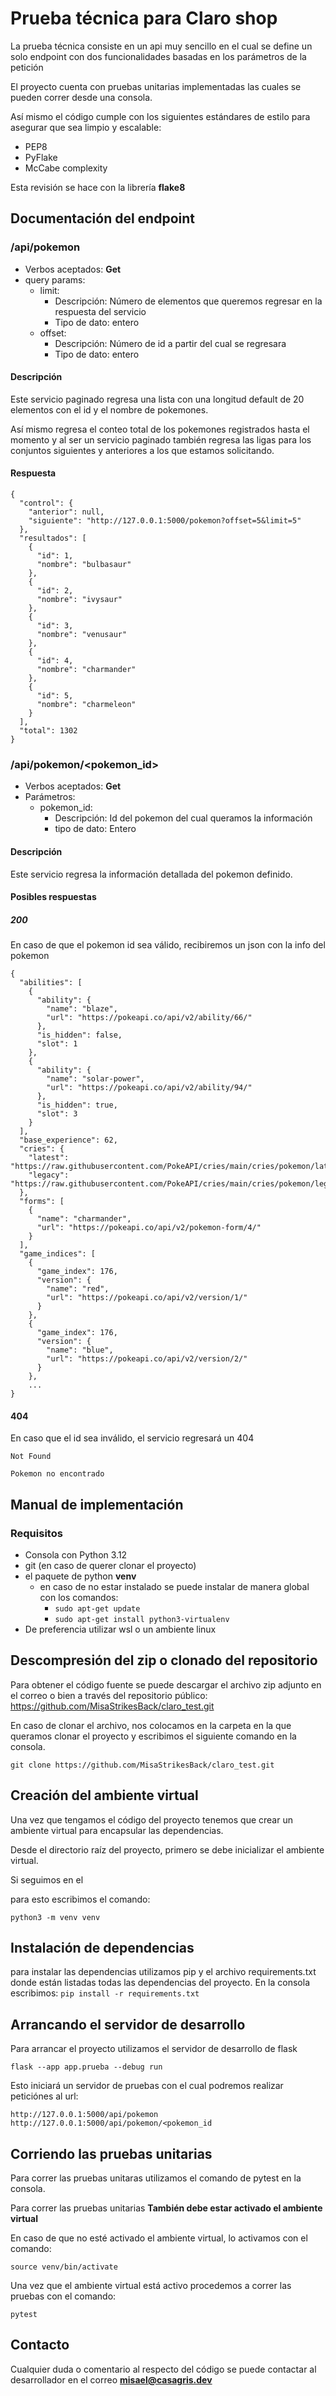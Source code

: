 # Prueba técnica para Claro shop

La prueba técnica consiste en un api muy sencillo en el cual se define un solo endpoint con dos funcionalidades basadas en los parámetros de la petición

El proyecto cuenta con pruebas unitarias implementadas las cuales se pueden correr desde una consola.

Así mismo el código cumple con los siguientes estándares de estilo para asegurar que sea limpio y escalable:

- PEP8
- PyFlake
- McCabe complexity

Esta revisión se hace con la librería **flake8**

## Documentación del endpoint

### /api/pokemon

- Verbos aceptados: **Get**
- query params:
	- limit:
		- Descripción: Número de elementos que queremos regresar en la respuesta del servicio
		- Tipo de dato: entero
	- offset:
		- Descripción: Número de id a partir del cual se regresara
		- Tipo de dato: entero

#### Descripción
Este servicio paginado regresa una lista con una longitud default de 20 elementos con el id y el nombre de pokemones.

Así mismo regresa el conteo total de los pokemones registrados hasta el momento y al ser un servicio paginado también regresa las ligas para los conjuntos siguientes y anteriores a los que estamos solicitando.

#### Respuesta

```
{
  "control": {
    "anterior": null,
    "siguiente": "http://127.0.0.1:5000/pokemon?offset=5&limit=5"
  },
  "resultados": [
    {
      "id": 1,
      "nombre": "bulbasaur"
    },
    {
      "id": 2,
      "nombre": "ivysaur"
    },
    {
      "id": 3,
      "nombre": "venusaur"
    },
    {
      "id": 4,
      "nombre": "charmander"
    },
    {
      "id": 5,
      "nombre": "charmeleon"
    }
  ],
  "total": 1302
}
```

### /api/pokemon/<pokemon_id>

- Verbos aceptados: **Get**
- Parámetros:
	- pokemon_id:
		- Descripción: Id del pokemon del cual queramos la información
		- tipo de dato: Entero

#### Descripción
Este servicio regresa la información detallada del pokemon definido.

#### Posibles respuestas

##### 200
En caso de que el pokemon id sea válido, recibiremos un json con la info del pokemon

```
{
  "abilities": [
    {
      "ability": {
        "name": "blaze",
        "url": "https://pokeapi.co/api/v2/ability/66/"
      },
      "is_hidden": false,
      "slot": 1
    },
    {
      "ability": {
        "name": "solar-power",
        "url": "https://pokeapi.co/api/v2/ability/94/"
      },
      "is_hidden": true,
      "slot": 3
    }
  ],
  "base_experience": 62,
  "cries": {
    "latest": "https://raw.githubusercontent.com/PokeAPI/cries/main/cries/pokemon/latest/4.ogg",
    "legacy": "https://raw.githubusercontent.com/PokeAPI/cries/main/cries/pokemon/legacy/4.ogg"
  },
  "forms": [
    {
      "name": "charmander",
      "url": "https://pokeapi.co/api/v2/pokemon-form/4/"
    }
  ],
  "game_indices": [
    {
      "game_index": 176,
      "version": {
        "name": "red",
        "url": "https://pokeapi.co/api/v2/version/1/"
      }
    },
    {
      "game_index": 176,
      "version": {
        "name": "blue",
        "url": "https://pokeapi.co/api/v2/version/2/"
      }
    },
    ...
}
```

#### 404
En caso que el id sea inválido, el servicio regresará un 404

```
Not Found

Pokemon no encontrado
```

## Manual de implementación

### Requisitos

- Consola con Python 3.12
- git (en caso de querer clonar el proyecto)
- el paquete de python **venv**
	- en caso de no estar instalado se puede instalar de manera global con los comandos:
		- `sudo apt-get update`
		- `sudo apt-get install python3-virtualenv`
- De preferencia utilizar wsl o un ambiente linux

## Descompresión del zip o clonado del repositorio
Para obtener el código fuente se puede descargar el archivo zip adjunto en el correo o bien a través del repositorio público: https://github.com/MisaStrikesBack/claro_test.git

En caso de clonar el archivo, nos colocamos en la carpeta en la que queramos clonar el proyecto y escribimos el siguiente comando en la consola.

`git clone https://github.com/MisaStrikesBack/claro_test.git`

## Creación del ambiente virtual
Una vez que tengamos el código del proyecto tenemos que crear un ambiente virtual para encapsular las dependencias.

Desde el directorio raíz del proyecto, primero se debe inicializar el ambiente virtual.

Si seguimos en el 

para esto escribimos el comando:

`python3 -m venv venv`

## Instalación de dependencias
para instalar las dependencias utilizamos pip y el archivo requirements.txt donde están listadas todas las dependencias del proyecto.
En la consola escribimos:
`pip install -r requirements.txt`

## Arrancando el servidor de desarrollo
Para arrancar el proyecto utilizamos el servidor de desarrollo de flask

`flask --app app.prueba --debug run`

Esto iniciará un servidor de pruebas con el cual podremos realizar peticiónes al url:

`http://127.0.0.1:5000/api/pokemon`
`http://127.0.0.1:5000/api/pokemon/<pokemon_id`


## Corriendo las pruebas unitarias
Para correr las pruebas unitaras utilizamos el comando de pytest en la consola.

Para correr las pruebas unitarias **También debe estar activado el ambiente virtual**

En caso de que no esté activado el ambiente virtual, lo activamos con el comando:

`source venv/bin/activate`

Una vez que el ambiente virtual está activo procedemos a correr las pruebas con el comando:

`pytest`


## Contacto
Cualquier duda o comentario al respecto del código se puede contactar al desarrollador en el correo **misael@casagris.dev**
